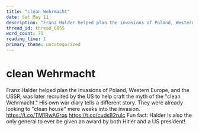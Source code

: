 ```yaml
---
title: "clean Wehrmacht"
date: Sat May 11
description: "Franz Halder helped plan the invasions of Poland, Western Europe, and the USSR, was later recruited by the US to help craft the myth of the 'clean Wehrmacht.'"
thread_id: thread_0855
word_count: 71
reading_time: 1
primary_theme: uncategorized
---
```


# clean Wehrmacht

Franz Halder helped plan the invasions of Poland, Western Europe, and the USSR, was later recruited by the US to help craft the myth of the "clean Wehrmacht."  His own war diary tells a different story. They were already looking to "clean house" mere weeks into the invasion. https://t.co/TM1RwAGrqs https://t.co/cudsB2rulc Fun fact: Halder is also the only general to ever be given an award by both Hitler and a US president!